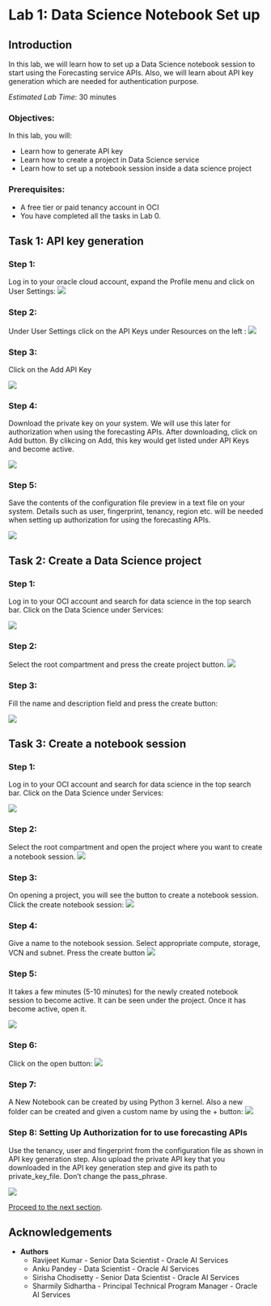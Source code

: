 # Lab 1: Data Science Notebook Set up

## Introduction

 In this lab, we will learn how to set up a Data Science notebook session to start using the Forecasting service APIs. Also, we will learn about API key generation which are needed for authentication purpose.

*Estimated Lab Time*: 30 minutes

### Objectives:

In this lab, you will:
*	Learn how to generate API key 
*	Learn how to create a project in Data Science service 
*	Learn how to set up a notebook session inside a data science project 

### Prerequisites:
*	A free tier or paid tenancy account in OCI
*   You have completed all the tasks in Lab 0.  

## Task 1: API key generation  

### Step 1:

Log in to your oracle cloud account, expand the Profile menu and click on User Settings:
![](../images/Lab1_task1_step1_login.png " ")

### Step 2: 
Under User Settings click on the API Keys under Resources on the left :
![](../images/Lab1_task1_step2_apikey.png " ")

### Step 3: 

Click on the Add API Key

![](../images/lab1_task1_step3_addkey.png " ")

### Step 4: 

Download the private key on your system. We will use this later for authorization when using the forecasting APIs. After downloading, click on Add button. By clikcing on Add, this key would get listed under API Keys and become active.  

![](../images/lab1_task1_step4_savekey.png " ")

### Step 5:
Save the contents of the configuration file preview in a text file on your system. Details such as user, fingerprint, tenancy, region etc. will be needed when setting up authorization for using the forecasting APIs.

![](../images/lab1_task1_step5_configurationfile.png " ")

## Task 2: Create a Data Science project

### Step 1:
Log in to your OCI account and search for data science in the top search bar. Click on the Data Science under Services:

![](../images/lab1_task2_step1_login.png " ")

### Step 2:
Select the root compartment and press the create project button. 
![](../images/lab1_task2_step2_createproject.png " ")

### Step 3:
Fill the name and description field and press the create button: 

![](../images/lab1_task2_step3_project_details.png " ")

## Task 3: Create a notebook session
### Step 1:
Log in to your OCI account and search for data science in the top search bar. Click on the Data Science under Services:

![](../images/lab1_task3_step1_search.png " ")

### Step 2:
Select the root compartment and open the project where you want to create a notebook session. 
![](../images/lab1_task3_step2_access.png " ")

### Step 3:
On opening a project, you will see the button to create a notebook session. Click the create notebook session: 
![](../images/lab1_task3_step3_notebooksession.png " ")

### Step 4:
Give a name to the notebook session. Select appropriate compute, storage, VCN and subnet. Press the create button
![](../images/lab1_task3_step4_sessiondetails.png " ")

### Step 5:
It takes a few minutes (5-10 minutes) for the newly created notebook session to become active. It can be seen under the project. Once it has become active, open it.

![](../images/lab1_task3_step5_wait.png " ")

### Step 6:
Click on the open button:
![](../images/lab1_task3_step6_open.png " ")

### Step 7:
A New Notebook can be created by using Python 3 kernel. Also a new folder can be created and given a custom name by using the + button:
![](../images/lab1_task3_step7_python3.png " ")

### Step 8: Setting Up Authorization for to use forecasting APIs
Use the tenancy, user and fingerprint from the configuration file as shown in API key generation step. Also upload the private API key that you downloaded in the API key generation step and give its path to private_key_file. Don’t change the pass_phrase. 

![](../images/lab1_task3_step9_authorization.png " ")


[Proceed to the next section](#next).

## Acknowledgements
* **Authors**
    * Ravijeet Kumar - Senior Data Scientist - Oracle AI Services
    * Anku Pandey - Data Scientist - Oracle AI Services
    * Sirisha Chodisetty - Senior Data Scientist - Oracle AI Services
    * Sharmily Sidhartha - Principal Technical Program Manager - Oracle AI Services


